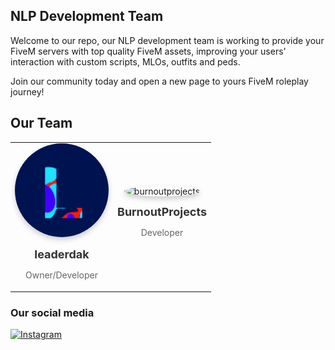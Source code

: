 ## NLP Development Team

Welcome to our repo, our NLP development team is working to provide your FiveM servers with top quality FiveM assets, improving your users' interaction with custom scripts, MLOs, outfits and peds. 

Join our community today and open a new page to yours FiveM roleplay journey!

## Our Team

<table style="width:100%">
  <tr>
    <td style="text-align: center;">
      <a href="https://github.com/leaderdak" style="text-decoration: none">
        <img src="./avatars/leaderdak.gif" alt="leaderdak" width="150" style="border-radius:50%; box-shadow: 0 4px 8px rgba(0, 0, 0, 0.2);" />
        <p><strong style="text-align: center; font-size: 18px; color: #333;">leaderdak</strong></p>
        <p style="text-align: center; font-size: 14px; color: #666;">Owner/Developer</p>
      </a>
    </td>
    <td style="text-align:center;">
      <a href="https://github.com/burnoutprojects" style="text-decoration: none">
        <img src="./avatars/burnoutprojects.gif" alt="burnoutprojects" width="150" style="border-radius:50%; box-shadow: 0 4px 8px rgba(0, 0, 0, 0.2);" />
        <p><strong style="text-align: center; font-size: 18px; color: #333;">BurnoutProjects</strong></p>
        <p style="text-align: center; font-size: 14px; color: #666;">Developer</p>
      </a>
    </td>
  </tr>
</table>

### Our social media
[![Instagram](https://img.shields.io/badge/Instagram-E4405F?style=flat&logo=instagram&logoColor=white)](https://www.instagram.com/nlpdevelopingteam)
